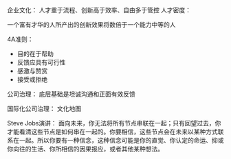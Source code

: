 企业文化：
人才重于流程、创新高于效率、自由多于管控
人才密度：

一个富有才华的人所产出的创新效果将数倍于一个能力中等的人

4A准则：
* 目的在于帮助
* 反馈应具有可行性
* 感激与赞赏
* 接受或拒绝

公司治理：
底层基础是坦诚沟通和正面有效反馈

国际化公司治理：
文化地图

Steve Jobs演讲：
面向未来，你无法将所有节点串联在一起；只有回望过去，你才能看清这些节点是如何串在一起的。你要相信，这些节点会在未来以某种方式联系在一起。所以你要有一种信念，这种信念可能是你的直觉、你认定的命运、抑或你向往的生活、你所相信的因果报应，或者其他某种想法。